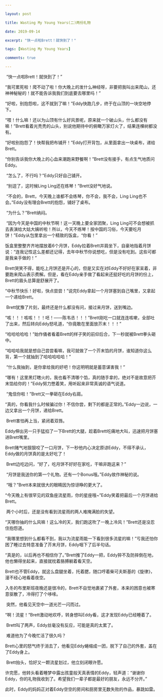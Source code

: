 ```yaml
---

layout: post 

title: Wasting My Young Years(二)两份礼物

date: 2019-09-14 

excerpt: "快一点啦Brett！就快到了！"

tags: [Wasting My Young Years] 

comments: true 

---
```




​		“快一点啦Brett！就快到了！”

​		“我可累死啦！爬不动了啦！你大晚上的发什么神经呀，非要把我叫出来爬山，还神神秘秘的！就不能告诉我我们到底要去哪里吗！”

 

​		“好啦，别抱怨啦，这不就到了嘛！”Eddy快跑几步，终于在山顶的一块空地停下。

​		“喂！什么嘛！还以为山顶有什么好风景呢，原来就一个破山头，什么都没有嘛！”Brett看着光秃秃的山头，别说他期待中的俯瞰万家灯火了，结果连棵树都没有。

​		“好啦别抱怨了！快帮我把布铺开！”Eddy打开背包，从里面拿出一块桌布，递给Brett。

​		“你别告诉我你大晚上的心血来潮跑来野餐啊！”Brett没有接手，有点生气地质问Eddy。

​		“怎么了，不行吗？”Eddy只好自己铺开。

​		“别逗了，这时候Ling Ling还在练琴！”Brett没好气地说。

​		“不会的，Brett，今天晚上谁都不会练琴，你不会，我不会，Ling Ling也不会。”Eddy没有理会Brett的抱怨，铺好了桌布。

​		“为什么？”Brett纳闷。

​		“因为今天是中国的中秋节啊！这一天晚上要全家团聚，Ling Ling可不会想被抓去表演给大姑大姨听啦！所以，今天不练琴！按中国的习俗，今天要吃月饼！”Eddy从包里拿出一个精致的饭盒，“你看！”

​		饭盒里整整齐齐地摆放着6个月饼，Eddy拉着Brett并肩坐下，自豪地指着月饼说：“连我记性这么差都还记得，去年中秋节你说想吃，但是没有吃到。这些可都是我亲手做的！”

​		Brett哭笑不得，能吃上月饼还是开心的，但是又实在对Eddy不好好在家呆着，非要跑来爬山表示费解。但是，看在Eddy亲手做了看起来还挺好吃的月饼的份上，Brett的眉头总算是舒展开了。

​		“中秋节快乐！好啦，快点尝尝！”说完Eddy拿起一个月饼塞到自己嘴里，又拿起一个递给Brett。

​		Brett犹豫了片刻，最终还是什么都没有问，接过来月饼，送到嘴边。

​		“咳！！！咳咳！！！呸！——陈韦丞！！！”Brett刚吃一口就连连咳嗽，全部吐了出来，然后转向Eddy怒吼道，“你竟敢在里面放芥末！！！”

​		“哈哈哈哈哈！”始作俑者看着Brett的样子笑的前仰后合，下一秒就被Brett拳头砸中。

​		“哈哈哈我就是想自己尝尝看嘛，我可就做了一个芥末馅的月饼，谁知道你这么背，第一个就抽到了哈哈哈哈哈！”

​		“什么我抽到，是你拿给我的好吧！你这明明就是蓄意谋害我！”

​		“哪有！这里黑灯瞎火的，我也看不清哪个馅，真的随手拿的，绝对不是故意把芥末馅给你的！”Eddy努力憋着笑，用听起来非常真诚的语气说道。

​		“鬼信你啦！”Brett又一拳砸在Eddy右肩。

​		“真的，你看我什么时候骗过你！不信你尝，剩下的都是正常的。”Eddy一边说，一边又拿出一个月饼，递给Brett。

​		Brett害怕再上当，紧闭着双唇。

​		Eddy伸出另一只手猛掐了一下Brett的大腿，趁着Brett吃痛地大叫，迅速把月饼塞进Brett嘴里。

​		Brett赌气地狠狠咬了一口月饼，下一秒他内心决定原谅Eddy，不得不承认，Eddy做的月饼真的是太好吃了！

​		Brett边吃边问，“好了，吃月饼不好好在家吃，干嘛非跑这来？”

​		“月饼是我送你的第一个礼物。还有一个Bonus哦。”Eddy故作神秘的说。

​		“哦？”Brett本来就很大的眼睛因为惊讶睁的更大了。

​		“今天晚上有很罕见的双鱼座流星雨，你的星座哦~”Eddy笑着把最后一个月饼递给Brett。

 

​		两个小时后，还是没有看到流星雨的两人难掩满脸的失望。

​		“天哪你抽的什么风嘛！这么冷的天，我们跑这吹了一晚上冷风！”Brett还是没忍住抱怨道。

​		“我哪里想到什么都看不到，我以为流星雨能一下看到很多流星的嘛！”亏我还怕你困了睡过去特意准备了芥末月饼，Eddy咽下了后半句话。

​		“真是的，以后再也不相信你了。”Brett推了Eddy一把，Eddy猝不及防摔倒在地，他也懒得坐起来，直接就枕着胳膊躺着看天空。

​		Brett也不管Eddy，就这么盘腿坐着，托着腮，随口哼着柴可夫斯基的《旋律》，漫不经心地看着夜空。

 

​		入冬的布里斯班夜晚还是很冷的，Brett不自觉地裹紧了外套，本来的困意也被寒意驱散了，冷得打了个哆嗦。

​		突然，他看见天空中一道光芒一闪而过。

​		“啊！流星！”Brett激动地欢呼，转身想叫Eddy看，这才发现Eddy已经睡着了。

​		Brett叫了两声，Eddy丝毫没有反应，可能是真的太累了。

​		难道他为了今晚忙活了很久吗？

​		Brett心里的怒气终于消去了，他看见Eddy蜷缩成一团，脱下了自己的外套，盖在了Eddy身上。

 

​		Brett抬头，恰好又一颗流星划过，他立刻闭眼许愿。

​		许完愿，他转头看着睡梦中露出孩童般天真表情的Eddy，轻声道：“谢谢你Eddy，你的礼物我收到了。希望我们一辈子都是最好的朋友，永远不分开。”

 

​		此时，Eddy的妈妈正对着Eddy空空的房间和厨房里无数失败的作品，暴跳如雷。

 

 

 

 
